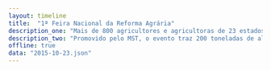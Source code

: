 ```yaml
---
layout: timeline
title:  "1ª Feira Nacional da Reforma Agrária"
description_one: "Mais de 800 agricultores e agricultoras de 23 estados e do Distrito Federal chegaram a São Paulo para a 1ª Feira Nacional da Reforma Agrária, que acontece de 22 a 25 de outubro, no Parque da Água Branca."
description_two: "Promovido pelo MST, o evento traz 200 toneladas de alimentos saudáveis a preços populares, além de shows, seminários e uma Praça de Alimentação com comidas típicas de todo o país. Conheça na cobertura do Brasil de Fato as histórias de vida, sabores e experiências desse encontro entre campo e cidade."
offline: true
data: "2015-10-23.json"
---
```

